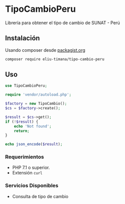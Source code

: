 # TipoCambioPeru
Librería para obtener el tipo de cambio de SUNAT - Perú

## Instalación
Usando composer desde [packagist.org](https://packagist.org/packages/eliu-timana/tipo-cambio-peru)
```bash
composer require eliu-timana/tipo-cambio-peru
```

## Uso
```php
use TipoCambioPeru;

require 'vendor/autoload.php';

$factory = new TipoCambio();
$cs = $factory->create();

$result = $cs->get();
if (!$result) {
    echo 'Not found';
    return;
}

echo json_encode($result);
```

### Requerimientos
- PHP 7.1 o superior.
- Extensión `curl`

### Servicios Disponibles
- Consulta de tipo de cambio
